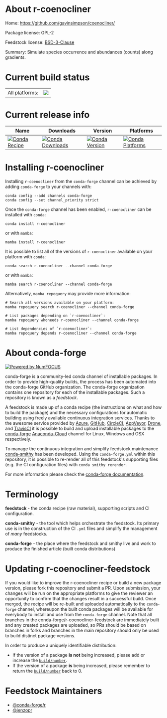 About r-coenocliner
===================

Home: https://github.com/gavinsimpson/coenocliner/

Package license: GPL-2

Feedstock license: [BSD-3-Clause](https://github.com/conda-forge/r-coenocliner-feedstock/blob/main/LICENSE.txt)

Summary: Simulate species occurrence and abundances (counts) along gradients.

Current build status
====================


<table><tr><td>All platforms:</td>
    <td>
      <a href="https://dev.azure.com/conda-forge/feedstock-builds/_build/latest?definitionId=7970&branchName=main">
        <img src="https://dev.azure.com/conda-forge/feedstock-builds/_apis/build/status/r-coenocliner-feedstock?branchName=main">
      </a>
    </td>
  </tr>
</table>

Current release info
====================

| Name | Downloads | Version | Platforms |
| --- | --- | --- | --- |
| [![Conda Recipe](https://img.shields.io/badge/recipe-r--coenocliner-green.svg)](https://anaconda.org/conda-forge/r-coenocliner) | [![Conda Downloads](https://img.shields.io/conda/dn/conda-forge/r-coenocliner.svg)](https://anaconda.org/conda-forge/r-coenocliner) | [![Conda Version](https://img.shields.io/conda/vn/conda-forge/r-coenocliner.svg)](https://anaconda.org/conda-forge/r-coenocliner) | [![Conda Platforms](https://img.shields.io/conda/pn/conda-forge/r-coenocliner.svg)](https://anaconda.org/conda-forge/r-coenocliner) |

Installing r-coenocliner
========================

Installing `r-coenocliner` from the `conda-forge` channel can be achieved by adding `conda-forge` to your channels with:

```
conda config --add channels conda-forge
conda config --set channel_priority strict
```

Once the `conda-forge` channel has been enabled, `r-coenocliner` can be installed with `conda`:

```
conda install r-coenocliner
```

or with `mamba`:

```
mamba install r-coenocliner
```

It is possible to list all of the versions of `r-coenocliner` available on your platform with `conda`:

```
conda search r-coenocliner --channel conda-forge
```

or with `mamba`:

```
mamba search r-coenocliner --channel conda-forge
```

Alternatively, `mamba repoquery` may provide more information:

```
# Search all versions available on your platform:
mamba repoquery search r-coenocliner --channel conda-forge

# List packages depending on `r-coenocliner`:
mamba repoquery whoneeds r-coenocliner --channel conda-forge

# List dependencies of `r-coenocliner`:
mamba repoquery depends r-coenocliner --channel conda-forge
```


About conda-forge
=================

[![Powered by
NumFOCUS](https://img.shields.io/badge/powered%20by-NumFOCUS-orange.svg?style=flat&colorA=E1523D&colorB=007D8A)](https://numfocus.org)

conda-forge is a community-led conda channel of installable packages.
In order to provide high-quality builds, the process has been automated into the
conda-forge GitHub organization. The conda-forge organization contains one repository
for each of the installable packages. Such a repository is known as a *feedstock*.

A feedstock is made up of a conda recipe (the instructions on what and how to build
the package) and the necessary configurations for automatic building using freely
available continuous integration services. Thanks to the awesome service provided by
[Azure](https://azure.microsoft.com/en-us/services/devops/), [GitHub](https://github.com/),
[CircleCI](https://circleci.com/), [AppVeyor](https://www.appveyor.com/),
[Drone](https://cloud.drone.io/welcome), and [TravisCI](https://travis-ci.com/)
it is possible to build and upload installable packages to the
[conda-forge](https://anaconda.org/conda-forge) [Anaconda-Cloud](https://anaconda.org/)
channel for Linux, Windows and OSX respectively.

To manage the continuous integration and simplify feedstock maintenance
[conda-smithy](https://github.com/conda-forge/conda-smithy) has been developed.
Using the ``conda-forge.yml`` within this repository, it is possible to re-render all of
this feedstock's supporting files (e.g. the CI configuration files) with ``conda smithy rerender``.

For more information please check the [conda-forge documentation](https://conda-forge.org/docs/).

Terminology
===========

**feedstock** - the conda recipe (raw material), supporting scripts and CI configuration.

**conda-smithy** - the tool which helps orchestrate the feedstock.
                   Its primary use is in the construction of the CI ``.yml`` files
                   and simplify the management of *many* feedstocks.

**conda-forge** - the place where the feedstock and smithy live and work to
                  produce the finished article (built conda distributions)


Updating r-coenocliner-feedstock
================================

If you would like to improve the r-coenocliner recipe or build a new
package version, please fork this repository and submit a PR. Upon submission,
your changes will be run on the appropriate platforms to give the reviewer an
opportunity to confirm that the changes result in a successful build. Once
merged, the recipe will be re-built and uploaded automatically to the
`conda-forge` channel, whereupon the built conda packages will be available for
everybody to install and use from the `conda-forge` channel.
Note that all branches in the conda-forge/r-coenocliner-feedstock are
immediately built and any created packages are uploaded, so PRs should be based
on branches in forks and branches in the main repository should only be used to
build distinct package versions.

In order to produce a uniquely identifiable distribution:
 * If the version of a package **is not** being increased, please add or increase
   the [``build/number``](https://docs.conda.io/projects/conda-build/en/latest/resources/define-metadata.html#build-number-and-string).
 * If the version of a package **is** being increased, please remember to return
   the [``build/number``](https://docs.conda.io/projects/conda-build/en/latest/resources/define-metadata.html#build-number-and-string)
   back to 0.

Feedstock Maintainers
=====================

* [@conda-forge/r](https://github.com/conda-forge/r/)
* [@jenzopr](https://github.com/jenzopr/)

